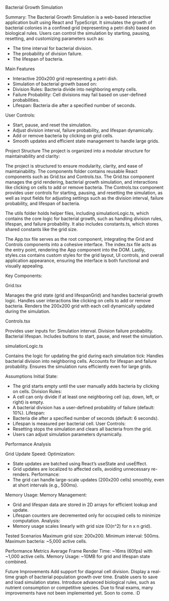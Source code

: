 Bacterial Growth Simulation

Summary:
The Bacterial Growth Simulation is a web-based interactive application built using React and TypeScript. It simulates the growth of bacterial colonies in a confined grid (representing a petri dish) based on biological rules. Users can control the simulation by starting, pausing, resetting, and customizing parameters such as:

- The time interval for bacterial division.
- The probability of division failure.
- The lifespan of bacteria.

Main Features
- Interactive 200x200 grid representing a petri dish.
- Simulation of bacterial growth based on:
- Division Rules: Bacteria divide into neighboring empty cells.
- Failure Probability: Cell divisions may fail based on user-defined probabilities.
- Lifespan: Bacteria die after a specified number of seconds.

User Controls:
- Start, pause, and reset the simulation.
- Adjust division interval, failure probability, and lifespan dynamically.
- Add or remove bacteria by clicking on grid cells.
- Smooth updates and efficient state management to handle large grids.


Project Structure
The project is organized into a modular structure for maintainability and clarity:

The project is structured to ensure modularity, clarity, and ease of maintainability. The components folder contains reusable React components such as Grid.tsx and Controls.tsx. The Grid.tsx component manages the grid rendering, bacterial growth simulation, and interactions like clicking on cells to add or remove bacteria. The Controls.tsx component provides user controls for starting, pausing, and resetting the simulation, as well as input fields for adjusting settings such as the division interval, failure probability, and lifespan of bacteria.

The utils folder holds helper files, including simulationLogic.ts, which contains the core logic for bacterial growth, such as handling division rules, lifespan, and failure probability. It also includes constants.ts, which stores shared constants like the grid size.

The App.tsx file serves as the root component, integrating the Grid and Controls components into a cohesive interface. The index.tsx file acts as the entry point, rendering the App component into the DOM. Lastly, styles.css contains custom styles for the grid layout, UI controls, and overall application appearance, ensuring the interface is both functional and visually appealing.


Key Components:

Grid.tsx

Manages the grid state (grid and lifespanGrid) and handles bacterial growth logic.
Handles user interactions like clicking on cells to add or remove bacteria.
Renders the 200x200 grid with each cell dynamically updated during the simulation.

Controls.tsx

Provides user inputs for:
Simulation interval.
Division failure probability.
Bacterial lifespan.
Includes buttons to start, pause, and reset the simulation.

simulationLogic.ts

Contains the logic for updating the grid during each simulation tick:
Handles bacterial division into neighboring cells.
Accounts for lifespan and failure probability.
Ensures the simulation runs efficiently even for large grids.


Assumptions
Initial State:
- The grid starts empty until the user manually adds bacteria by clicking on cells.
Division Rules:
- A cell can only divide if at least one neighboring cell (up, down, left, or right) is empty.
- A bacterial division has a user-defined probability of failure (default: 10%).
Lifespan:
- Bacteria die after a specified number of seconds (default: 6 seconds).
- Lifespan is measured per bacterial cell.
User Controls:
- Resetting stops the simulation and clears all bacteria from the grid.
- Users can adjust simulation parameters dynamically.

Performance Analysis

Grid Update Speed:
Optimization:
- State updates are batched using React’s useState and useEffect.
- Grid updates are localized to affected cells, avoiding unnecessary re-renders.
Performance:
- The grid can handle large-scale updates (200x200 cells) smoothly, even at short intervals (e.g., 500ms).

Memory Usage:
Memory Management:
- Grid and lifespan data are stored in 2D arrays for efficient lookup and update.
- Lifespan counters are decremented only for occupied cells to minimize computation.
Analysis:
- Memory usage scales linearly with grid size (O(n^2) for n x n grid).

Tested Scenarios
Maximum grid size: 200x200.
Minimum interval: 500ms.
Maximum bacteria: ~5,000 active cells.

Performance Metrics
Average Frame Render Time: ~16ms (60fps) with ~1,000 active cells.
Memory Usage: ~10MB for grid and lifespan state combined.


Future Improvements
Add support for diagonal cell division.
Display a real-time graph of bacterial population growth over time.
Enable users to save and load simulation states.
Introduce advanced biological rules, such as nutrient consumption or competitive species.
Due to final exams, many improvements have not been implemented yet. Soon to come. :D
